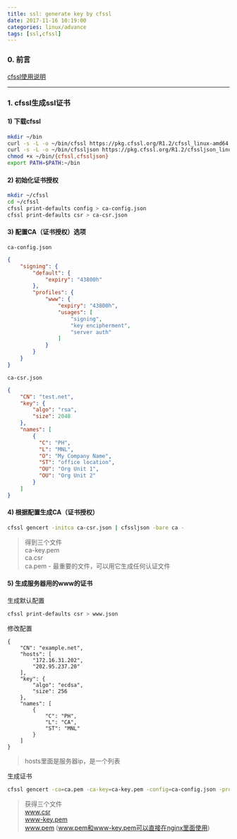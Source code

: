 ```yaml
---
title: ssl: generate key by cfssl
date: 2017-11-16 10:19:00
categories: linux/advance
tags: [ssl,cfssl]
---
```


### 0. 前言
[cfssl使用说明](https://github.com/coreos/docs/blob/master/os/generate-self-signed-certificates.md)

---

### 1. cfssl生成ssl证书
#### 1) 下载cfssl
``` bash
mkdir ~/bin
curl -s -L -o ~/bin/cfssl https://pkg.cfssl.org/R1.2/cfssl_linux-amd64
curl -s -L -o ~/bin/cfssljson https://pkg.cfssl.org/R1.2/cfssljson_linux-amd64
chmod +x ~/bin/{cfssl,cfssljson}
export PATH=$PATH:~/bin
```
#### 2) 初始化证书授权
``` bash
mkdir ~/cfssl
cd ~/cfssl
cfssl print-defaults config > ca-config.json
cfssl print-defaults csr > ca-csr.json
```
#### 3) 配置CA（证书授权）选项
`ca-config.json`
``` json
{
    "signing": {
        "default": {
            "expiry": "43800h"
        },
        "profiles": {
            "www": {
                "expiry": "43800h",
                "usages": [
                    "signing",
                    "key encipherment",
                    "server auth"
                ]
            }
        }
    }
}

```
`ca-csr.json`
``` json
{
    "CN": "test.net",
    "key": {
        "algo": "rsa",
        "size": 2048
    },
    "names": [
        {
          "C": "PH",
          "L": "MNL",
          "O": "My Company Name",
          "ST": "office location",
          "OU": "Org Unit 1",
          "OU": "Org Unit 2"
        }
    ]
}
```
#### 4) 根据配置生成CA（证书授权）
``` bash
cfssl gencert -initca ca-csr.json | cfssljson -bare ca -
```
> 得到三个文件  
ca-key.pem  
ca.csr  
ca.pem - 最重要的文件，可以用它生成任何认证文件  

#### 5) 生成服务器用的www的证书
生成默认配置
``` bash
cfssl print-defaults csr > www.json
```
修改配置
```
{
    "CN": "example.net",
    "hosts": [
        "172.16.31.202",
        "202.95.237.20"
    ],
    "key": {
        "algo": "ecdsa",
        "size": 256
    },
    "names": [
        {
            "C": "PH",
            "L": "CA",
            "ST": "MNL"
        }
    ]
}
```
> hosts里面是服务器ip，是一个列表

生成证书
``` bash
cfssl gencert -ca=ca.pem -ca-key=ca-key.pem -config=ca-config.json -profile=www www.json | cfssljson -bare www
```
> 获得三个文件  
www.csr  
www-key.pem  
www.pem
(www.pem和www-key.pem可以直接在nginx里面使用)
